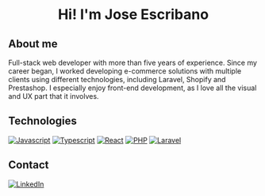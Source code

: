 <div align="center">
    <h1 align="center">Hi! I'm <strong>Jose Escribano</strong></h1>
</div>

## About me

Full-stack web developer with more than five years of experience. Since my career began, I worked developing e-commerce solutions with multiple clients using different technologies, including Laravel, Shopify and Prestashop. I especially enjoy front-end development, as I love all the visual and UX part that it involves.

## Technologies

[![Javascript](https://img.shields.io/badge/JavaScript-F7DF1E?style=for-the-badge&logo=javascript&logoColor=black)]()
[![Typescript](https://img.shields.io/badge/TypeScript-007ACC?style=for-the-badge&logo=typescript&logoColor=white)]()
[![React](https://img.shields.io/badge/React-20232A?style=for-the-badge&logo=react&logoColor=61DAFB)]()
[![PHP](https://img.shields.io/badge/PHP-777BB4?style=for-the-badge&logo=php&logoColor=white)]()
[![Laravel](https://img.shields.io/badge/Laravel-FF2D20?style=for-the-badge&logo=laravel&logoColor=white)]()

## Contact

[![LinkedIn](https://img.shields.io/badge/LinkedIn-0077B5?style=for-the-badge&logo=linkedin&logoColor=white)](https://www.linkedin.com/in/em-jose/)
